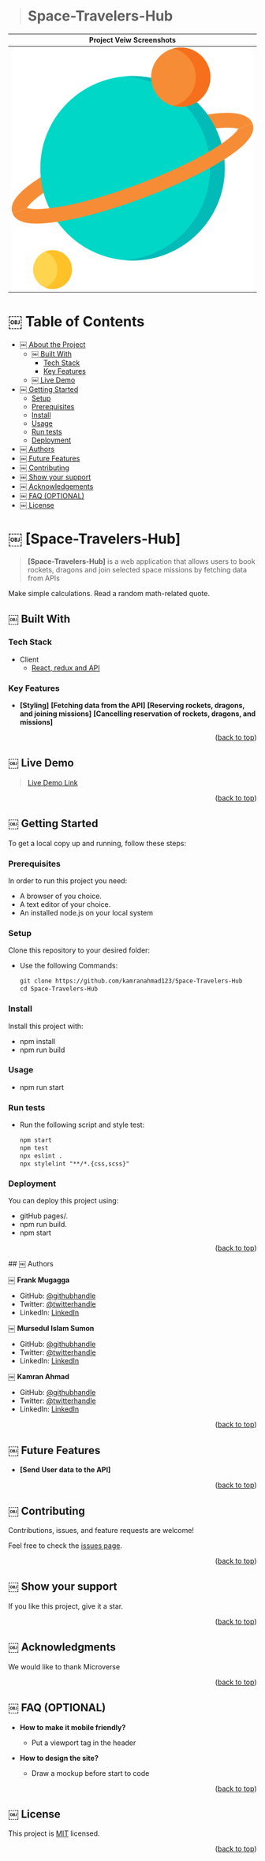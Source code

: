 <a name="readme-top"></a>

<div align="center">

</div>

> # Space-Travelers-Hub

| Project Veiw Screenshots|
|---------------------------------------|
|<div align="center"><img src="./src/components/assets/logo.png" alt="screenshot" width="auto" height="auto"/></div>|

# ￼ Table of Contents

- [￼ About the Project](#about-project)
  - [￼ Built With](#built-with)
    - [Tech Stack](#tech-stack)
    - [Key Features](#key-features)
  - [￼ Live Demo](#live-demo)
- [￼ Getting Started](#getting-started)
  - [Setup](#setup)
  - [Prerequisites](#prerequisites)
  - [Install](#install)
  - [Usage](#usage)
  - [Run tests](#run-tests)
  - [Deployment](#triangular_flag_on_post-deployment)
- [￼ Authors](#authors)
- [￼ Future Features](#future-features)
- [￼ Contributing](#contributing)
- [￼ Show your support](#support)
- [￼ Acknowledgements](#acknowledgements)
- [￼ FAQ (OPTIONAL)](#faq)
- [￼ License](#license)

<!-- PROJECT DESCRIPTION -->

# ￼ [Space-Travelers-Hub] <a name="about-project"></a>

> **[Space-Travelers-Hub]** is a web application that allows users to book rockets, dragons and join selected space missions by fetching data from APIs

Make simple calculations.
Read a random math-related quote.

## ￼ Built With <a name="built-with"></a>

### Tech Stack <a name="tech-stack"></a>
- <summary>Client</summary>
    <ul>
      <li><a href="https://reactjs.org/">React, redux and API</a></li>
    </ul>

### Key Features <a name="key-features"></a>

- **[Styling]**
**[Fetching data from the API]**
**[Reserving rockets, dragons, and joining missions]**
**[Cancelling reservation of rockets, dragons, and missions]**

<p align="right">(<a href="#readme-top">back to top</a>)</p>

<!-- LIVE DEMO -->

## ￼ Live Demo <a name="live-demo"></a>

> [Live Demo Link](https://space-travelers-hub-five.vercel.app/)

<p align="right">(<a href="#readme-top">back to top</a>)</p>
<!-- GETTING STARTED -->

## ￼ Getting Started <a name="getting-started"></a>

To get a local copy up and running, follow these steps:

### Prerequisites

In order to run this project you need:
  - A browser of you choice.
  - A text editor of your choice.
  - An installed node.js on your local system

### Setup

Clone this repository to your desired folder:

- Use the following Commands:

      git clone https://github.com/kamranahmad123/Space-Travelers-Hub
      cd Space-Travelers-Hub   

### Install

Install this project with:

  - npm install
  - npm run build

### Usage

- npm run start

### Run tests
- Run the following script and style test:

      npm start
      npm test
      npx eslint .
      npx stylelint "**/*.{css,scss}"
      
### Deployment

You can deploy this project using:
- gitHub pages/.
- npm run build.
- npm start

<p align="right">(<a href="#readme-top">back to top</a>)</p>
## ￼ Authors <a name="authors"></a>

￼ **Frank Mugagga**

- GitHub: [@githubhandle](https://www.github.com/FrankMugagga)
- Twitter: [@twitterhandle](https://www.twitter.com/@mugagga_frank)
- LinkedIn: [LinkedIn](https://www.linkedin.com/in/frank-mugagga-17658225a)

￼ **Mursedul Islam Sumon**

- GitHub: [@githubhandle](https://www.github.com/sumon766)
- Twitter: [@twitterhandle](https://www.twitter.com/sumon766)
- LinkedIn: [LinkedIn](https://www.linkedin.com/in/sumon766)

￼ **Kamran Ahmad**

- GitHub: [@githubhandle](https://github.com/kamranahmad123)
- Twitter: [@twitterhandle](https://twitter.com/handle)
- LinkedIn: [LinkedIn](https://www.linkedin.com/in/kamran-khan-9a293b113/)

<p align="right">(<a href="#readme-top">back to top</a>)</p>

## ￼ Future Features <a name="future-features"></a>

- **[Send User data to the API]**

<p align="right">(<a href="#readme-top">back to top</a>)</p>

## ￼ Contributing <a name="contributing"></a>

Contributions, issues, and feature requests are welcome!

Feel free to check the [issues page](https://github.com/kamranahmad123/Space-Travelers-Hub/issues).

<p align="right">(<a href="#readme-top">back to top</a>)</p>

## ￼ Show your support <a name="support"></a>
 
  If you like this project, give it a star.

<p align="right">(<a href="#readme-top">back to top</a>)</p>

## ￼ Acknowledgments <a name="acknowledgements"></a>

  We would like to thank Microverse 

<p align="right">(<a href="#readme-top">back to top</a>)</p>

## ￼ FAQ (OPTIONAL) <a name="faq"></a>

- **How to make it mobile friendly?**

  - Put a viewport tag in the header

- **How to design the site?**

  - Draw a mockup before start to code

<p align="right">(<a href="#readme-top">back to top</a>)</p>

## ￼ License <a name="license"></a>

This project is [MIT](https://github.com/kamranahmad123/Space-Travelers-Hub/new/development) licensed.

<p align="right">(<a href="#readme-top">back to top</a>)</p>